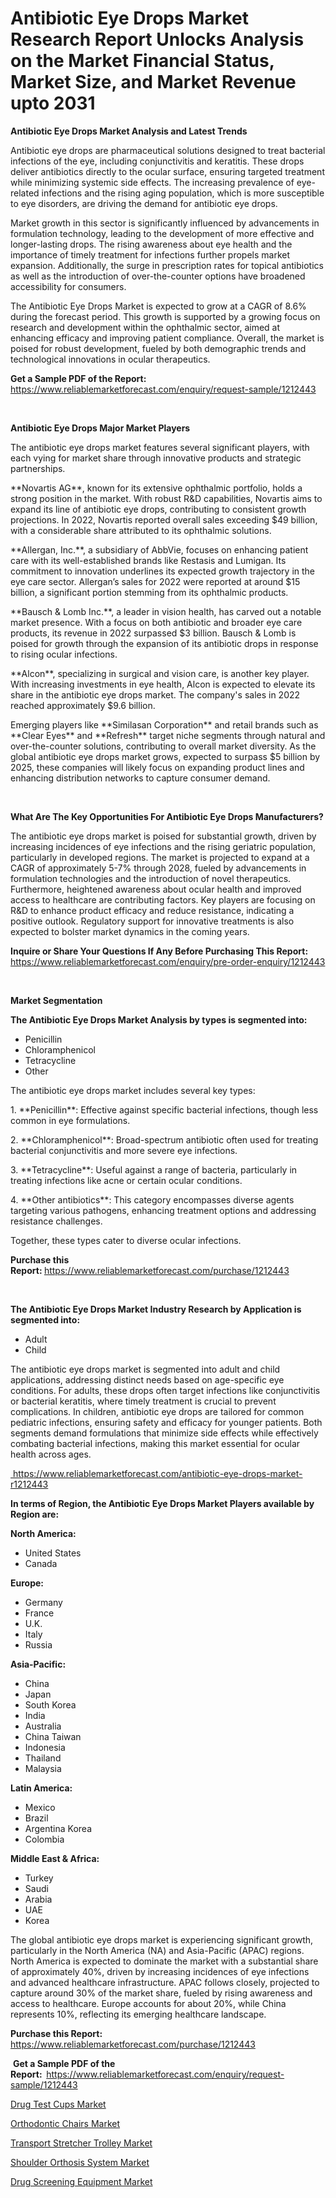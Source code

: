 <p><h1>Antibiotic Eye Drops Market Research Report Unlocks Analysis on the Market Financial Status, Market Size, and Market Revenue upto 2031</h1></p><p><strong>Antibiotic Eye Drops Market Analysis and Latest Trends</strong></p>
<p><p>Antibiotic eye drops are pharmaceutical solutions designed to treat bacterial infections of the eye, including conjunctivitis and keratitis. These drops deliver antibiotics directly to the ocular surface, ensuring targeted treatment while minimizing systemic side effects. The increasing prevalence of eye-related infections and the rising aging population, which is more susceptible to eye disorders, are driving the demand for antibiotic eye drops.</p><p>Market growth in this sector is significantly influenced by advancements in formulation technology, leading to the development of more effective and longer-lasting drops. The rising awareness about eye health and the importance of timely treatment for infections further propels market expansion. Additionally, the surge in prescription rates for topical antibiotics as well as the introduction of over-the-counter options have broadened accessibility for consumers.</p><p>The Antibiotic Eye Drops Market is expected to grow at a CAGR of 8.6% during the forecast period. This growth is supported by a growing focus on research and development within the ophthalmic sector, aimed at enhancing efficacy and improving patient compliance. Overall, the market is poised for robust development, fueled by both demographic trends and technological innovations in ocular therapeutics.</p></p>
<p><strong>Get a Sample PDF of the Report:&nbsp;</strong> <a href="https://www.reliablemarketforecast.com/enquiry/request-sample/1212443?utm_campaign=1874&utm_medium=2&utm_source=Github&utm_content=ia&utm_term=17122024&utm_id=antibiotic-eye-drops">https://www.reliablemarketforecast.com/enquiry/request-sample/1212443</a></p>
<p>&nbsp;</p>
<p><strong>Antibiotic Eye Drops Major Market Players</strong></p>
<p><p>The antibiotic eye drops market features several significant players, with each vying for market share through innovative products and strategic partnerships.</p><p>**Novartis AG**, known for its extensive ophthalmic portfolio, holds a strong position in the market. With robust R&D capabilities, Novartis aims to expand its line of antibiotic eye drops, contributing to consistent growth projections. In 2022, Novartis reported overall sales exceeding $49 billion, with a considerable share attributed to its ophthalmic solutions.</p><p>**Allergan, Inc.**, a subsidiary of AbbVie, focuses on enhancing patient care with its well-established brands like Restasis and Lumigan. Its commitment to innovation underlines its expected growth trajectory in the eye care sector. Allergan’s sales for 2022 were reported at around $15 billion, a significant portion stemming from its ophthalmic products.</p><p>**Bausch & Lomb Inc.**, a leader in vision health, has carved out a notable market presence. With a focus on both antibiotic and broader eye care products, its revenue in 2022 surpassed $3 billion. Bausch & Lomb is poised for growth through the expansion of its antibiotic drops in response to rising ocular infections.</p><p>**Alcon**, specializing in surgical and vision care, is another key player. With increasing investments in eye health, Alcon is expected to elevate its share in the antibiotic eye drops market. The company's sales in 2022 reached approximately $9.6 billion.</p><p>Emerging players like **Similasan Corporation** and retail brands such as **Clear Eyes** and **Refresh** target niche segments through natural and over-the-counter solutions, contributing to overall market diversity. As the global antibiotic eye drops market grows, expected to surpass $5 billion by 2025, these companies will likely focus on expanding product lines and enhancing distribution networks to capture consumer demand.</p></p>
<p>&nbsp;</p>
<p><strong>What Are The Key Opportunities For Antibiotic Eye Drops Manufacturers?</strong></p>
<p><p>The antibiotic eye drops market is poised for substantial growth, driven by increasing incidences of eye infections and the rising geriatric population, particularly in developed regions. The market is projected to expand at a CAGR of approximately 5-7% through 2028, fueled by advancements in formulation technologies and the introduction of novel therapeutics. Furthermore, heightened awareness about ocular health and improved access to healthcare are contributing factors. Key players are focusing on R&D to enhance product efficacy and reduce resistance, indicating a positive outlook. Regulatory support for innovative treatments is also expected to bolster market dynamics in the coming years.</p></p>
<p><strong>Inquire or Share Your Questions If Any Before Purchasing This Report:</strong> <a href="https://www.reliablemarketforecast.com/enquiry/pre-order-enquiry/1212443?utm_campaign=1874&utm_medium=2&utm_source=Github&utm_content=ia&utm_term=17122024&utm_id=antibiotic-eye-drops">https://www.reliablemarketforecast.com/enquiry/pre-order-enquiry/1212443</a></p>
<p>&nbsp;</p>
<p><strong>Market Segmentation</strong></p>
<p><strong>The Antibiotic Eye Drops Market Analysis by types is segmented into:</strong></p>
<p><ul><li>Penicillin</li><li>Chloramphenicol</li><li>Tetracycline</li><li>Other</li></ul></p>
<p><p>The antibiotic eye drops market includes several key types: </p><p>1. **Penicillin**: Effective against specific bacterial infections, though less common in eye formulations.</p><p>2. **Chloramphenicol**: Broad-spectrum antibiotic often used for treating bacterial conjunctivitis and more severe eye infections.</p><p>3. **Tetracycline**: Useful against a range of bacteria, particularly in treating infections like acne or certain ocular conditions.</p><p>4. **Other antibiotics**: This category encompasses diverse agents targeting various pathogens, enhancing treatment options and addressing resistance challenges. </p><p>Together, these types cater to diverse ocular infections.</p></p>
<p><strong>Purchase this Report:&nbsp;</strong><a href="https://www.reliablemarketforecast.com/purchase/1212443?utm_campaign=1874&utm_medium=2&utm_source=Github&utm_content=ia&utm_term=17122024&utm_id=antibiotic-eye-drops">https://www.reliablemarketforecast.com/purchase/1212443</a></p>
<p>&nbsp;</p>
<p><strong>The Antibiotic Eye Drops Market Industry Research by Application is segmented into:</strong></p>
<p><ul><li>Adult</li><li>Child</li></ul></p>
<p><p>The antibiotic eye drops market is segmented into adult and child applications, addressing distinct needs based on age-specific eye conditions. For adults, these drops often target infections like conjunctivitis or bacterial keratitis, where timely treatment is crucial to prevent complications. In children, antibiotic eye drops are tailored for common pediatric infections, ensuring safety and efficacy for younger patients. Both segments demand formulations that minimize side effects while effectively combating bacterial infections, making this market essential for ocular health across ages.</p></p>
<p><a href="https://www.reliablemarketforecast.com/antibiotic-eye-drops-market-r1212443?utm_campaign=1874&utm_medium=2&utm_source=Github&utm_content=ia&utm_term=17122024&utm_id=antibiotic-eye-drops">&nbsp;https://www.reliablemarketforecast.com/antibiotic-eye-drops-market-r1212443</a></p>
<p><strong>In terms of Region, the Antibiotic Eye Drops Market Players available by Region are:</strong></p>
<p>
    <p> <strong> North America: </strong>
        <ul>
            <li>United States</li>
            <li>Canada</li>
        </ul>
        </p> 
    <p> <strong> Europe: </strong>
        <ul>
            <li>Germany</li>
            <li>France</li>
            <li>U.K.</li>
            <li>Italy</li>
            <li>Russia</li>
        </ul>
        </p> 
    <p> <strong> Asia-Pacific: </strong>
        <ul>
            <li>China</li>
            <li>Japan</li>
            <li>South Korea</li>
            <li>India</li>
            <li>Australia</li>
            <li>China Taiwan</li>
            <li>Indonesia</li>
            <li>Thailand</li>
            <li>Malaysia</li>
        </ul>
        </p> 
    <p> <strong> Latin America: </strong>
        <ul>
            <li>Mexico</li>
            <li>Brazil</li>
            <li>Argentina Korea</li>
            <li>Colombia</li>
        </ul>
        </p> 
    <p> <strong> Middle East & Africa: </strong>
        <ul>
            <li>Turkey</li>
            <li>Saudi</li>
            <li>Arabia</li>
            <li>UAE</li>
            <li>Korea</li>
        </ul>
    </p>
    </p>
<p><p>The global antibiotic eye drops market is experiencing significant growth, particularly in the North America (NA) and Asia-Pacific (APAC) regions. North America is expected to dominate the market with a substantial share of approximately 40%, driven by increasing incidences of eye infections and advanced healthcare infrastructure. APAC follows closely, projected to capture around 30% of the market share, fueled by rising awareness and access to healthcare. Europe accounts for about 20%, while China represents 10%, reflecting its emerging healthcare landscape.</p></p>
<p><strong>Purchase this Report: </strong><a href="https://www.reliablemarketforecast.com/purchase/1212443?utm_campaign=1874&utm_medium=2&utm_source=Github&utm_content=ia&utm_term=17122024&utm_id=antibiotic-eye-drops">https://www.reliablemarketforecast.com/purchase/1212443</a></p>
<p>&nbsp;<strong>Get a Sample PDF of the Report:&nbsp;&nbsp;</strong><a href="https://www.reliablemarketforecast.com/enquiry/request-sample/1212443?utm_campaign=1874&utm_medium=2&utm_source=Github&utm_content=ia&utm_term=17122024&utm_id=antibiotic-eye-drops">https://www.reliablemarketforecast.com/enquiry/request-sample/1212443</a></p>
<p><strong></strong></p>
<p><p><a href="https://www.linkedin.com/pulse/navigating-drug-test-cups-market-financial-insights-projected-q2usf?utm_campaign=1874&utm_medium=2&utm_source=Github&utm_content=ia&utm_term=17122024&utm_id=antibiotic-eye-drops">Drug Test Cups Market</a></p><p><a href="https://www.linkedin.com/pulse/orthodontic-chairs-industry-sector-new-technologies-market-impact-jevue?utm_campaign=1874&utm_medium=2&utm_source=Github&utm_content=ia&utm_term=17122024&utm_id=antibiotic-eye-drops">Orthodontic Chairs Market</a></p><p><a href="https://www.linkedin.com/pulse/transport-stretcher-trolley-market-analysis-trends-revenue-mcfle?utm_campaign=1874&utm_medium=2&utm_source=Github&utm_content=ia&utm_term=17122024&utm_id=antibiotic-eye-drops">Transport Stretcher Trolley Market</a></p><p><a href="https://github.com/ChiragRP21/Market-Research-Report-List-6/blob/main/shoulder-orthosis-system-market.md?utm_campaign=1874&utm_medium=2&utm_source=Github&utm_content=ia&utm_term=17122024&utm_id=antibiotic-eye-drops">Shoulder Orthosis System Market</a></p><p><a href="https://www.linkedin.com/pulse/regulatory-insights-drug-screening-equipment-market-2024-2031-3xe2f?utm_campaign=1874&utm_medium=2&utm_source=Github&utm_content=ia&utm_term=17122024&utm_id=antibiotic-eye-drops">Drug Screening Equipment Market</a></p></p>